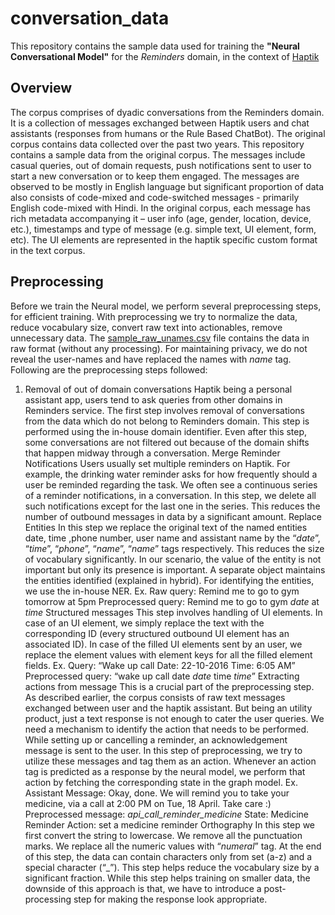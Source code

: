 # conversation_data
This repository contains the sample data used for training the **"Neural Conversational Model"** for the *Reminders* domain, in the context of [Haptik](http://www.haptik.ai)

## Overview
The corpus comprises of dyadic conversations from the Reminders domain. It is a collection of messages exchanged between Haptik users and chat assistants (responses from humans or the Rule Based ChatBot). The original corpus contains data collected over the past two years. This repository contains a sample data from the original corpus. The messages include casual queries, out of domain requests, push notifications sent to user to start a new conversation or to keep them engaged. The messages are observed to be mostly in English language but significant proportion of data also consists of code-mixed and code-switched messages - primarily English code-mixed with Hindi. In the original corpus, each message has rich metadata accompanying it – user info (age, gender, location, device, etc.), timestamps and type of message (e.g. simple text, UI element, form, etc). The UI elements are represented in the haptik specific custom format in the text corpus.

## Preprocessing
Before we train the Neural model, we perform several preprocessing steps, for efficient training. With preprocessing we try to normalize the data, reduce vocabulary size, convert raw text into actionables, remove unnecessary data.
The [sample_raw_unames.csv](sample_raw_unames.csv) file contains the data in raw format (without any processing). For maintaining privacy, we do not reveal the user-names and have replaced the names with *_name_* tag.  Following are the preprocessing steps followed:

1. Removal of out of domain conversations
Haptik being a personal assistant app, users tend to ask queries from other domains in Reminders service. The first step involves removal of conversations from the data which do not belong to Reminders domain. This step is performed using the in-house domain identifier. Even after this step, some conversations are not filtered out because of the domain shifts that happen midway through a conversation.
Merge Reminder Notifications
Users usually set multiple reminders on Haptik. For example, the drinking water reminder asks for how frequently should a user be reminded regarding the task. We often see a continuous series of a reminder notifications, in a conversation. In this step, we delete all such notifications except for the last one in the series. This reduces the number of outbound messages in data by a significant amount.
Replace Entities
In this step we replace the original text of the named entities date, time ,phone number, user name and assistant name by the “_date_”, “_time_”, “_phone_”, “_name_”, “_name_” tags respectively. This reduces the size of vocabulary significantly. In our scenario, the value of the entity is not important but only its presence is important. A separate object maintains the entities identified (explained in hybrid). For identifying the entities, we use the in-house NER.
Ex. Raw query: Remind me to go to gym tomorrow at 5pm
Preprocessed query: Remind me to go to gym _date_ at _time_ 
Structured messages
This step involves handling of UI elements. In case of an UI element, we simply replace the text with the corresponding ID (every structured outbound UI element has an associated ID). In case of the filled UI elements sent by an user, we replace the element values with element keys for all the filled element fields.
Ex. Query: 
“Wake up call
Date: 22-10-2016
Time: 6:05 AM”
Preprocessed query: “wake up call date _date_ time _time_” 
Extracting actions from message
This is a crucial part of the preprocessing step. As described earlier, the corpus consists of raw text messages exchanged between user and the haptik assistant. But being an utility product, just a text response is not enough to cater the user queries. We need a mechanism to identify the action that needs to be performed. While setting up or cancelling a reminder, an acknowledgement message is sent to the user. In this step of preprocessing, we try to utilize these messages and tag them as an action. Whenever an action tag is predicted as a response by the neural model, we perform that action by fetching the corresponding state in the graph model.
Ex. Assistant Message: Okay, done. We will remind you to take your medicine, via a call at 2:00 PM on Tue, 18 April. Take care :)
Preprocessed message: _api_call_reminder_medicine_
State: Medicine Reminder
Action: set a medicine reminder 
Orthography
In this step we first convert the string to lowercase. We remove all the punctuation marks. We replace all the numeric values with “_numeral_” tag. At the end of this step, the data can contain characters only from set (a-z) and a special character (“_”). This step helps reduce the vocabulary size by a significant fraction. While this step helps training on smaller data, the downside of this approach is that, we have to introduce a post-processing step for making the response look appropriate.

